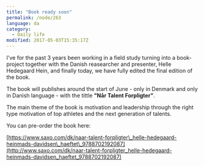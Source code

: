 ```yaml
---
title: "Book ready soon"
permalink: /node/263
language: da
category:
  - Daily life
modified: 2017-05-03T15:35:17Z
---
```


I've for the past 3 years been working in a field study turning into a book-project together with the Danish reasearcher and presenter, Helle Hedegaard Hein, and finally today, we have fully edited the final edition of the book.

The book will publishes around the start of June - only in Denmark and only in Danish language - with the tittle **"Når Talent Forpligter"**.

The main theme of the book is motivation and leadership through the right type motivation of top athletes and the next generation of talents.

You can pre-order the book here:

[https://www.saxo.com/dk/naar-talent-forpligter\_helle-hedegaard-heinmads-davidsen\_haeftet\_9788702192087](http://www.saxo.com/dk/naar-talent-forpligter_helle-hedegaard-heinmads-davidsen_haeftet_9788702192087)
